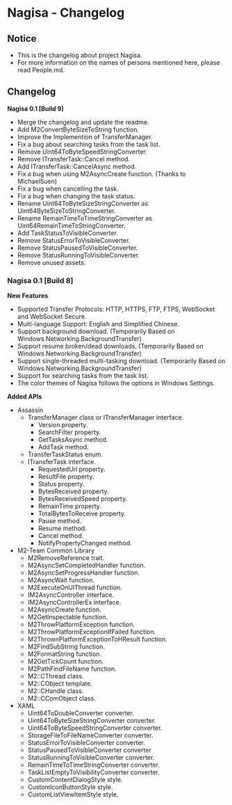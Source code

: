 ﻿# Nagisa - Changelog

## Notice
- This is the changelog about project Nagisa.
- For more information on the names of persons mentioned here, please read 
  People.md.

## Changelog

**Nagisa 0.1 [Build 9]**
- Merge the changelog and update the readme.
- Add M2ConvertByteSizeToString function.
- Improve the Implemention of TransferManager.
- Fix a bug about searching tasks from the task list.
- Remove Uint64ToByteSpeedStringConverter.
- Remove ITransferTask::Cancel method.
- Add ITransferTask::CancelAsync method.
- Fix a bug when using M2AsyncCreate function. (Thanks to MichaelSuen)
- Fix a bug when cancelling the task.
- Fix a bug when changing the task status.
- Rename Uint64ToByteSizeStringConverter as Uint64ByteSizeToStringConverter.
- Rename RemainTimeToTimeStringConverter as Uint64RemainTimeToStringConverter.
- Add TaskStatusToVisibleConverter.
- Remove StatusErrorToVisibleConverter.
- Remove StatusPausedToVisibleConverter.
- Remove StatusRunningToVisibleConverter.
- Remove unused assets.

### Nagisa 0.1 [Build 8]
**New Features**
- Supported Transfer Protocols: HTTP, HTTPS, FTP, FTPS, WebSocket and WebSocket
  Secure.
- Muitl-language Support: English and Simplified Chinese.
- Support background download. 
  (Temporarily Based on Windows.Networking.BackgroundTransfer)
- Support resume broken/dead downloads.
  (Temporarily Based on Windows.Networking.BackgroundTransfer)
- Support single-threaded multi-tasking download.
  (Temporarily Based on Windows.Networking.BackgroundTransfer)
- Support for searching tasks from the task list.
- The color themes of Nagisa follows the options in Windows Settings.

**Added APIs**
- Assassin
  - TransferManager class or ITransferManager interface.
    - Version property.
	- SearchFilter property.
	- GetTasksAsync method.
	- AddTask method.
  - TransferTaskStatus enum.
  - ITransferTask interface.
    - RequestedUri property.
	- ResultFile property.
	- Status property.
	- BytesReceived property.
	- BytesReceivedSpeed property.
	- RemainTime property.
	- TotalBytesToReceive property.
	- Pause method.
	- Resume method.
	- Cancel method.
	- NotifyPropertyChanged method.
- M2-Team Common Library
  - M2RemoveReference trait.
  - M2AsyncSetCompletedHandler function.
  - M2AsyncSetProgressHandler function.
  - M2AsyncWait function.
  - M2ExecuteOnUIThread function.
  - IM2AsyncController interface.
  - IM2AsyncControllerEx interface.
  - M2AsyncCreate function.
  - M2GetInspectable function.
  - M2ThrowPlatformException function.
  - M2ThrowPlatformExceptionIfFailed function.
  - M2ThrownPlatformExceptionToHResult function.
  - M2FindSubString function.
  - M2FormatString function.
  - M2GetTickCount function.
  - M2PathFindFileName function.
  - M2::CThread class.
  - M2::CObject template.
  - M2::CHandle class.
  - M2::CComObject class.
- XAML
  - Uint64ToDoubleConverter converter.
  - Uint64ToByteSizeStringConverter converter.
  - Uint64ToByteSpeedStringConverter converter.
  - StorageFileToFileNameConverter converter.
  - StatusErrorToVisibleConverter converter.
  - StatusPausedToVisibleConverter converter
  - StatusRunningToVisibleConverter converter.
  - RemainTimeToTimeStringConverter converter.
  - TaskListEmptyToVisibilityConverter converter.
  - CustomContentDialogStyle style.
  - CustomIconButtonStyle style.
  - CustomListViewItemStyle style.
